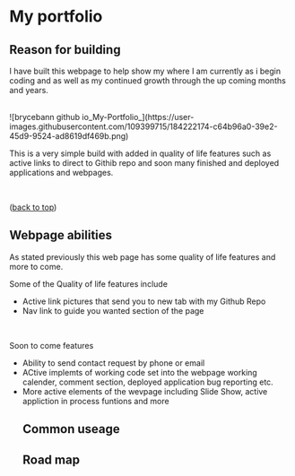 # My portfolio 
<a name="readme-top"></a>

## Reason for building

<p>I have built this webpage to help show my where I am currently as i begin coding and as well as my continued growth through the up coming months and years.</p>
<br>
![brycebann github io_My-Portfolio_](https://user-images.githubusercontent.com/109399715/184222174-c64b96a0-39e2-45d9-9524-ad8619df469b.png)

<p>This is a very simple build with added in quality of life features such as active links to direct to Githib repo and soon many finished and deployed applications and webpages.</p>
<br>
<p aligin="right">(<a href="#readme-top">back to top</a>)</p>

## Webpage abilities
<p>As stated previously this web page has some quality of life features and more to come.</p>
<p>Some of the Quality of life features include</p>
<ul>
<li>Active link pictures that send you to new tab with my Github Repo</li>
<li>Nav link to guide you wanted section of the page</li>
</ul>
<br>
<p>Soon to come features</p>
<ul>
<li>Ability to send contact request by phone or email</li>
<li>ACtive implemts of working code set into the webpage working calender, comment section, deployed application bug reporting etc.</li>
<li>More active elements of the wevpage including Slide Show, active appliction in process funtions and more</li>

## Common useage


## Road map

